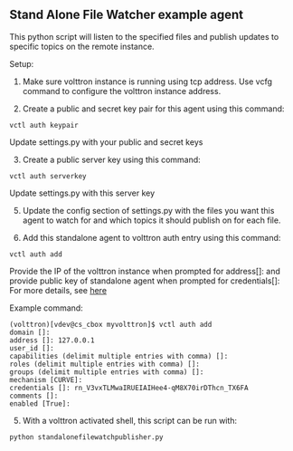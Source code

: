 ## Stand Alone File Watcher example agent

This python script will listen to the specified files and publish updates to specific topics on the remote instance.

Setup:
1. Make sure volttron instance is running using tcp address. Use vcfg command to configure the volttron instance address.

2. Create a public and secret key pair for this agent using this command:
```
vctl auth keypair
```
Update settings.py with your public and secret keys

3. Create a public server key using this command: 
```
vctl auth serverkey
```
Update settings.py with this server key

5. Update the config section of settings.py with the files you want this agent to watch for and
which topics it should publish on for each file.  

4. Add this standalone agent to volttron auth entry using this command:
```
vctl auth add
```
Provide the IP of the volttron instance when prompted for
address[]: and  provide public key of standalone agent when prompted
for credentials[]:<br/>
For more details, see [here](https://volttron.readthedocs.io/en/main/platform-features/control/authentication-commands.html?highlight=%22agent%20authentication%22#how-to-authenticate-an-agent-to-communicate-with-volttron-platform)

Example command:
```
(volttron)[vdev@cs_cbox myvolttron]$ vctl auth add
domain []:
address []: 127.0.0.1
user_id []:
capabilities (delimit multiple entries with comma) []:
roles (delimit multiple entries with comma) []:
groups (delimit multiple entries with comma) []:
mechanism [CURVE]:
credentials []: rn_V3vxTLMwaIRUEIAIHee4-qM8X70irDThcn_TX6FA
comments []:
enabled [True]:
```

5. With a volttron activated shell, this script can be run with: 
```
python standalonefilewatchpublisher.py
```